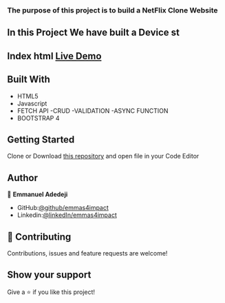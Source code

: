 ### The purpose of this project is to build a NetFlix Clone Website
## In this Project We have built a Device st
## Index html [Live Demo](https://rawcdn.githack.com/emmas4impact/Module-3-Crud-Fetch/ecd2b19c903aa3e1129b2318be8e4494db22f068/Module-3-master/Day-8-CRUD/Amazon-crud/module3-day8.html)

## Built With
- HTML5
- Javascript
- FETCH API
-CRUD
-VALIDATION
-ASYNC FUNCTION
- BOOTSTRAP 4
## Getting Started
Clone or Download [this repository](https://github.com/emmas4impact/Module-3-Crud-Fetch/new/master/Module-3-master) and open file in your Code Editor
## Author

:bust_in_silhouette: **Emmanuel Adedeji**
- GitHub:[@github/emmas4impact](https://github.com/emmas4impact)
- Linkedin:[@linkedIn/emmas4impact](https://www.linkedin.com/in/emmas4impact/)

## :handshake: Contributing
Contributions, issues and feature requests are welcome!

## Show your support
Give a :star:️ if you like this project!
